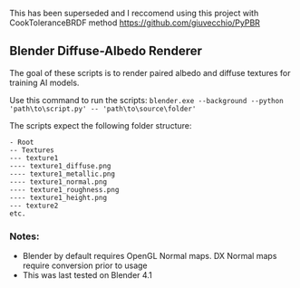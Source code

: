 This has been superseded and I reccomend using this project with CookToleranceBRDF method https://github.com/giuvecchio/PyPBR



## Blender Diffuse-Albedo Renderer

The goal of these scripts is to render paired albedo and diffuse textures for training AI models.

Use this command to run the scripts:
```blender.exe --background --python 'path\to\script.py' -- 'path\to\source\folder'```

The scripts expect the following folder structure:
```
- Root
-- Textures
--- texture1
---- texture1_diffuse.png
---- texture1_metallic.png
---- texture1_normal.png
---- texture1_roughness.png
---- texture1_height.png
--- texture2
etc.
```

### Notes:
- Blender by default requires OpenGL Normal maps. DX Normal maps require conversion prior to usage
- This was last tested on Blender 4.1
